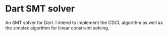 Dart SMT solver
===============
An SMT solver for Dart. I intend to implement the CDCL algorithm as well as the 
simplex algorithm for linear constraint solving.
